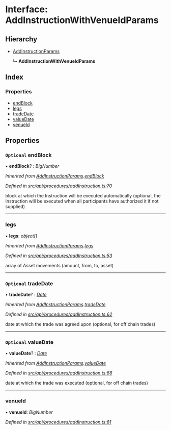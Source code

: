 # Interface: AddInstructionWithVenueIdParams

## Hierarchy

* [AddInstructionParams](addinstructionparams.md)

  ↳ **AddInstructionWithVenueIdParams**

## Index

### Properties

* [endBlock](addinstructionwithvenueidparams.md#optional-endblock)
* [legs](addinstructionwithvenueidparams.md#legs)
* [tradeDate](addinstructionwithvenueidparams.md#optional-tradedate)
* [valueDate](addinstructionwithvenueidparams.md#optional-valuedate)
* [venueId](addinstructionwithvenueidparams.md#venueid)

## Properties

### `Optional` endBlock

• **endBlock**? : *BigNumber*

*Inherited from [AddInstructionParams](addinstructionparams.md).[endBlock](addinstructionparams.md#optional-endblock)*

*Defined in [src/api/procedures/addInstruction.ts:70](https://github.com/PolymathNetwork/polymesh-sdk/blob/4f2fd432/src/api/procedures/addInstruction.ts#L70)*

block at which the Instruction will be executed automatically (optional, the Instruction will be executed when all participants have authorized it if not supplied)

___

###  legs

• **legs**: *object[]*

*Inherited from [AddInstructionParams](addinstructionparams.md).[legs](addinstructionparams.md#legs)*

*Defined in [src/api/procedures/addInstruction.ts:53](https://github.com/PolymathNetwork/polymesh-sdk/blob/4f2fd432/src/api/procedures/addInstruction.ts#L53)*

array of Asset movements (amount, from, to, asset)

___

### `Optional` tradeDate

• **tradeDate**? : *[Date](../enums/transactionargumenttype.md#date)*

*Inherited from [AddInstructionParams](addinstructionparams.md).[tradeDate](addinstructionparams.md#optional-tradedate)*

*Defined in [src/api/procedures/addInstruction.ts:62](https://github.com/PolymathNetwork/polymesh-sdk/blob/4f2fd432/src/api/procedures/addInstruction.ts#L62)*

date at which the trade was agreed upon (optional, for off chain trades)

___

### `Optional` valueDate

• **valueDate**? : *[Date](../enums/transactionargumenttype.md#date)*

*Inherited from [AddInstructionParams](addinstructionparams.md).[valueDate](addinstructionparams.md#optional-valuedate)*

*Defined in [src/api/procedures/addInstruction.ts:66](https://github.com/PolymathNetwork/polymesh-sdk/blob/4f2fd432/src/api/procedures/addInstruction.ts#L66)*

date at which the trade was executed (optional, for off chain trades)

___

###  venueId

• **venueId**: *BigNumber*

*Defined in [src/api/procedures/addInstruction.ts:81](https://github.com/PolymathNetwork/polymesh-sdk/blob/4f2fd432/src/api/procedures/addInstruction.ts#L81)*

